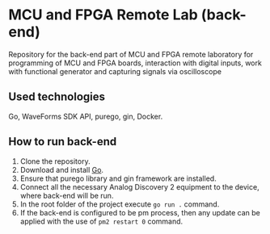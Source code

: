 # MCU and FPGA Remote Lab (back-end)
Repository for the back-end part of MCU and FPGA remote laboratory for programming of MCU and FPGA boards, interaction with digital inputs, work with functional generator and capturing signals via oscilloscope

## Used technologies
Go, WaveForms SDK API, purego, gin, Docker.

## How to run back-end
1. Clone the repository.
2. Download and install [Go](https://go.dev/doc/install).
3. Ensure that purego library and gin framework are installed.
4. Connect all the necessary Analog Discovery 2 equipment to the device, where back-end will be run.
5. In the root folder of the project execute `go run .` command.
6. If the back-end is configured to be pm process, then any update can be applied with the use of `pm2 restart 0` command.